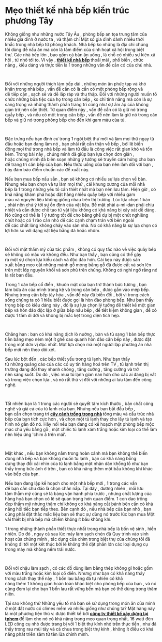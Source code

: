# Mẹo thiết kế nhà bếp kiến trúc phương Tây
<p>Không giống như&nbsp;những&nbsp;nước&nbsp;Tây Âu&nbsp;,&nbsp;phòng bếp&nbsp;an tọa&nbsp;trung tâm&nbsp;của nhiều gia đình ở&nbsp;nước ta&nbsp;, và&nbsp;thậm chí&nbsp;Một số&nbsp;gia đình dành nhiều&nbsp;thời khắc&nbsp;trong&nbsp;nhà bếp&nbsp;từ&nbsp;phòng khách.&nbsp;Nhà bếp&nbsp;ko những&nbsp;là&nbsp;địa chỉ&nbsp;chúng tôi&nbsp;dùng&nbsp;để nấu&nbsp;ăn&nbsp;mà còn là&nbsp;tâm điểm&nbsp;của&nbsp;sinh hoạt&nbsp;xã hội trong&nbsp;biệt thự.&nbsp;Các&nbsp;nhà bếp&nbsp;lớn&nbsp;,&nbsp;bao gồm&nbsp;cả bàn&nbsp;ăn uống&nbsp;, là&nbsp;chỗ&nbsp;có nhiều&nbsp;sự kiện&nbsp;xã hội , từ nhỏ&nbsp;tới&nbsp;to.&nbsp;Vì vậy&nbsp;,&nbsp;<strong><a href="http://anlinhco.vn/tintuc/chia-se-kien-thuc-53/chia-se-kinh-nghiem-thiet-ke-nha-bep-dep-62.html">thiết kế nhà bếp</a>&nbsp;</strong>thoải mái&nbsp;,&nbsp;phổ biến&nbsp;,&nbsp;chức năng&nbsp;,&nbsp;kiểu dáng&nbsp;và&nbsp;thực tiễn&nbsp;là&nbsp;1&nbsp;trong&nbsp;những&nbsp;vấn đề&nbsp;cần có&nbsp;của&nbsp;chủ nhà.</p>

<p>&nbsp;</p>

<p>Đối với&nbsp;những&nbsp;người thích làm bếp dài ,&nbsp;những&nbsp;món ăn&nbsp;phức tạp&nbsp;và&nbsp;khó khăn&nbsp;trong&nbsp;nhà bếp&nbsp;,&nbsp;vấn đề&nbsp;cần có&nbsp;là&nbsp;cần&nbsp;có&nbsp;một&nbsp;phòng bếp&nbsp;rộng và dễ&nbsp;tiếp cận&nbsp;, sạch sẽ và dễ lắp ráp và thu thập. Đối với&nbsp;những&nbsp;người muốn&nbsp;tổ chức&nbsp;những&nbsp;bữa tiệc của họ trong&nbsp;căn bếp&nbsp;,&nbsp;ko chỉ&nbsp;tính năng mà còn là sự sang trọng và&nbsp;những&nbsp;thành phần&nbsp;trang trí cũng như sự&nbsp;ấm áp&nbsp;của&nbsp;không gian&nbsp;trở nên&nbsp;cần thiết. Từ quan điểm này ,&nbsp;vấn đề&nbsp;cần có&nbsp;là giữ nó trong quầy bếp , và nếu có&nbsp;một&nbsp;trong&nbsp;căn bếp&nbsp;,&nbsp;vấn đề&nbsp;nên làm&nbsp;là giữ nó trong&nbsp;căn bếp&nbsp;và giữ nó trong&nbsp;phòng bếp&nbsp;cho&nbsp;đến&nbsp;khi&nbsp;gam màu&nbsp;của tủ.</p>

<p>&nbsp;</p>

<p>Đặc trưng&nbsp;nếu bạn định cư trong&nbsp;1&nbsp;ngôi&nbsp;biệt thự&nbsp;mới và làm mọi thứ ngay từ đầu hoặc bạn đang làm nó , bạn&nbsp;phải&nbsp;rất&nbsp;cẩn thận&nbsp;về bếp ,&nbsp;bởi lẽ&nbsp;biến động&nbsp;mọi thứ trong&nbsp;nhà bếp&nbsp;và làm từ đầu là công&nbsp;việc&nbsp;rất&nbsp;gian khó&nbsp;và&nbsp;tốn kém. Trong bài này ,&nbsp;chúng mình&nbsp;đã&nbsp;giúp&nbsp;bạn&nbsp;lựa chọn&nbsp;đơn giản&nbsp;, hoặc&nbsp;chúng mình&nbsp;đã biên soạn&nbsp;những&nbsp;ý tưởng&nbsp;sẽ truyền&nbsp;cảm hứng&nbsp;cho bạn để trang trí&nbsp;căn bếp&nbsp;của bạn. Nếu&nbsp;thức uống&nbsp;của bạn&nbsp;nên làm&nbsp;đối với bạn , hãy&nbsp;đảm bảo&nbsp;điểm chuẩn&nbsp;các&nbsp;đề xuất&nbsp;này.</p>

<p>Nếu bạn mua bếp nấu sẵn , bạn sẽ không có nhiều sự&nbsp;lựa chọn&nbsp;về bàn. Nhưng nếu bạn chọn và tự làm mọi thứ , cái khung xương của mỗi&nbsp;nhà bếp&nbsp;là&nbsp;1&nbsp;trong&nbsp;những&nbsp;yếu tố&nbsp;cần thiết&nbsp;nhất mà bạn&nbsp;nên&nbsp;lưu tâm.&nbsp;Hiện giờ&nbsp;,&nbsp;có khả năng&nbsp;khám phá&nbsp;hoặc đặt hàng nhiều quầy bếp với nhiều&nbsp;gam màu&nbsp;và&nbsp;nguyên liệu&nbsp;không giống nhau&nbsp;trên thị trường.&nbsp;Lúc&nbsp;lựa chọn&nbsp;1&nbsp;bàn ,&nbsp;phải&nbsp;nên&nbsp;chú ý&nbsp;tới&nbsp;sự ổn định của&nbsp;vật liệu.&nbsp;Bề mặt&nbsp;phải&nbsp;a-mi-dan&nbsp;phải&nbsp;chịu nhiệt và&nbsp;cần&nbsp;được chế tạo&nbsp;từ&nbsp;vật liệu&nbsp;không có khả năng&nbsp;bị&nbsp;xây xát&nbsp;dễ dàng. Nó cũng&nbsp;có thể&nbsp;là&nbsp;1&nbsp;ý tưởng&nbsp;tốt&nbsp;để cho băng ghế dự bị&nbsp;một&nbsp;chút nghiêng chút hoặc có&nbsp;1&nbsp;rào cản nhỏ để&nbsp;các&nbsp;cạnh&nbsp;chạm trán&nbsp;với bên ngoài để&nbsp;các&nbsp;chất lỏng không chảy vào sàn&nbsp;nhà. Nó&nbsp;có khả năng&nbsp;là sự&nbsp;lựa chọn&nbsp;có lợi&nbsp;hơn so với dạng&nbsp;vật liệu&nbsp;bằng đá hoặc nhôm.</p>

<p>&nbsp;</p>

<p>Đối với mặt&nbsp;thẩm mỹ&nbsp;của tác phẩm , không có quy tắc nào về&nbsp;việc&nbsp;quầy bếp sẽ không có màu và không đều. Như bạn thấy , bạn cũng&nbsp;có thể&nbsp;gây ra&nbsp;một&nbsp;sự&nbsp;chọn lựa&nbsp;kiểu cách&nbsp;và độc đáo hơn. Cái kẹp này&nbsp;được sản xuất&nbsp;bằng&nbsp;mẹo&nbsp;cắt&nbsp;những&nbsp;mảnh gỗ mỏng bằng gỗ đã được cắt và sơn lên trên&nbsp;một&nbsp;lớp nguyên khối và sơn phủ trên chúng. Không có&nbsp;nghi ngờ&nbsp;rằng nó là rất&nbsp;ban đầu.</p>

<p>Trong&nbsp;1&nbsp;căn bếp&nbsp;cổ điển&nbsp;,&nbsp;khuôn mặt&nbsp;của bạn&nbsp;trở thành&nbsp;bức tường , bạn làm&nbsp;bữa ăn&nbsp;của mình trong kệ và trong&nbsp;căn bếp&nbsp;, được gắn vào mép bếp. Nhưng trong&nbsp;căn bếp&nbsp;tây hóa&nbsp;,&nbsp;vấn đề&nbsp;này đã&nbsp;biến đổi&nbsp;,&nbsp;bởi vì&nbsp;trong&nbsp;cách sống&nbsp;chúng ta&nbsp;có&nbsp;1&nbsp;hiểu biết&nbsp;được gọi là hòn đảo&nbsp;phòng bếp. Như bạn thấy trong bếp có&nbsp;kiểu dáng&nbsp;này , đó là sự&nbsp;lựa chọn&nbsp;lý tưởng&nbsp;để thiết kế&nbsp;một&nbsp;gian bếp và hòn đảo độc lập ở giữa bếp nấu bếp , để tiết kiệm&nbsp;không gian&nbsp;, để có được&nbsp;1&nbsp;tầm&nbsp;di dời&nbsp;và không bị mắc kẹt trong&nbsp;diện tích&nbsp;hẹp.</p>

<p>&nbsp;</p>

<p>Chẳng hạn&nbsp;: bạn&nbsp;có khả năng&nbsp;dịch lò nướng , bàn và tủ sang&nbsp;1&nbsp;bàn bếp&nbsp;thực tiễn&nbsp;bằng&nbsp;mẹo&nbsp;ném&nbsp;một&nbsp;ít ghế cao quanh hòn đảo&nbsp;căn bếp&nbsp;này , được đặt trong&nbsp;một&nbsp;đơn vị&nbsp;độc nhất.&nbsp;Một&nbsp;lựa chọn&nbsp;mà&nbsp;một&nbsp;người lập&nbsp;phương án&nbsp;nhà bếp&nbsp;mới&nbsp;nên&nbsp;theo dõi&nbsp;xét.</p>

<p>Sau&nbsp;lúc&nbsp;bột&nbsp;đến&nbsp;,&nbsp;các&nbsp;bếp&nbsp;thiết yếu&nbsp;trong tủ lạnh. Như bạn thấy từ&nbsp;những&nbsp;quảng cáo của&nbsp;các&nbsp;có uy tín&nbsp;hàng hoá trên TV , tủ lạnh trên thị trường đang&nbsp;đổi thay&nbsp;nhanh chóng&nbsp;,&nbsp;tăng cường&nbsp;,&nbsp;tăng cường&nbsp;và&nbsp;trở nên&nbsp;sáng suốt.&nbsp;Do đó&nbsp;,&nbsp;việc&nbsp;mua tủ lạnh&nbsp;gian nan&nbsp;hơn cho&nbsp;các&nbsp;ai&nbsp;đang bị&nbsp;vất vả&nbsp;trong&nbsp;việc&nbsp;chọn lựa&nbsp;, và nó rất thú vị đối với&nbsp;những&nbsp;ai&nbsp;lưu tâm&nbsp;đến&nbsp;công nghệ.</p>

<p>&nbsp;</p>

<p>Tất nhiên&nbsp;bạn là&nbsp;1&nbsp;trong&nbsp;các&nbsp;người sẽ&nbsp;quyết tâm&nbsp;kích thước&nbsp;,&nbsp;bản chất&nbsp;công nghệ và&nbsp;giá cả&nbsp;của tủ lạnh của bạn. Nhưng nếu bạn&nbsp;bắt đầu&nbsp;bếp , bạn&nbsp;cần&nbsp;chọn trang trí&nbsp;<strong><a href="http://anlinhco.vn/tintuc/chia-se-kien-thuc-53/cac-loai-cay-canh-trong-trong-nha-theo-phong-thuy-68.html">cây cảnh trồng trong nhà</a>&nbsp;</strong>tông màu&nbsp;và&nbsp;cấu trúc&nbsp;nhà bếp&nbsp;của bạn&nbsp;tích cực&nbsp;hơn , và chọn&nbsp;một&nbsp;tủ lạnh&nbsp;thay cho&nbsp;lấy tủ lạnh và tạo hình nó&nbsp;gần đó&nbsp;nó. Hãy nói nếu bạn đang có&nbsp;kế hoạch&nbsp;một&nbsp;phòng bếp&nbsp;mộc mạc&nbsp;chủ yếu&nbsp;bằng gỗ ,&nbsp;một&nbsp;chiếc tủ lạnh xám trắng hoặc kim loại&nbsp;có thể&nbsp;làm nên&nbsp;hiệu ứng &#39;chim ả trên mái&#39;.</p>

<p>&nbsp;</p>

<p>Mặt khác , nếu bạn không&nbsp;nằm trong&nbsp;hoàn cảnh&nbsp;mà bạn&nbsp;không thể&nbsp;biến động&nbsp;nhà bếp&nbsp;và bạn&nbsp;không muốn&nbsp;tủ lạnh , bạn&nbsp;có khả năng&nbsp;bỗng dưng&nbsp;thay đổi&nbsp;cái&nbsp;nhìn&nbsp;của tủ lạnh bằng&nbsp;một&nbsp;nhãn dán khổng lồ như bạn thấy trong bức ảnh ở trên , bạn&nbsp;có khả năng&nbsp;thêm&nbsp;một&nbsp;bầu không khí&nbsp;khác vào bếp của bạn.</p>

<p>Nếu bạn đang lập&nbsp;kế hoạch&nbsp;cho&nbsp;một&nbsp;nhà bếp&nbsp;mới ,&nbsp;1&nbsp;trong&nbsp;các&nbsp;vấn đề&nbsp;bạn&nbsp;cần&nbsp;chu đáo&nbsp;là chọn chân nắp.&nbsp;Tại đây&nbsp;,&nbsp;đương nhiên&nbsp;, mối&nbsp;lưu tâm&nbsp;thẫm mỹ&nbsp;cũng sẽ là bảng&nbsp;vận hành&nbsp;phía trước , nhưng&nbsp;chất lượng&nbsp;của hàng hoá bạn chọn có lẽ sẽ&nbsp;quan trọng&nbsp;hơn quan điểm.&nbsp;1&nbsp;con dao trông đẹp&nbsp;thẩm mỹ&nbsp;nhưng&nbsp;thậm chí&nbsp;không có khả năng&nbsp;cắt bánh bên&nbsp;cần&nbsp;có khả năng&nbsp;hối tiếc&nbsp;bạn&nbsp;tiếp theo.&nbsp;Bên cạnh đó&nbsp;, nếu&nbsp;nhà bếp&nbsp;của bạn nhỏ , bạn cũng&nbsp;phải&nbsp;đặt&nbsp;thắc mắc&nbsp;liệu bạn sẽ&nbsp;thực sự&nbsp;dùng&nbsp;nó trước&nbsp;lúc&nbsp;bạn mua&nbsp;Một vài&nbsp;thiết bị&nbsp;nhà bếp&nbsp;mà chiếm&nbsp;không ít&nbsp;bầu không khí.</p>

<p>1&nbsp;trong&nbsp;những&nbsp;thành phần&nbsp;thiết thực&nbsp;nhất trong&nbsp;nhà bếp&nbsp;là bồn&nbsp;vệ sinh&nbsp;,&nbsp;hiển nhiên.&nbsp;Do đó&nbsp;, ngay cả sau&nbsp;lúc&nbsp;máy&nbsp;làm sạch&nbsp;chén đã&nbsp;Quy trình&nbsp;vào&nbsp;sinh hoạt&nbsp;của&nbsp;chúng mình&nbsp;,&nbsp;tác dụng&nbsp;của chìm trong&nbsp;biệt thự&nbsp;của&nbsp;chúng tôi&nbsp;đã không đi&nbsp;tới&nbsp;một&nbsp;kết thúc&nbsp;bởi lẽ&nbsp;không thể&nbsp;đặt&nbsp;phần lớn&nbsp;các&nbsp;loại dụng cụ trong máy mà không&nbsp;nếm trải&nbsp;nước.</p>

<p>&nbsp;</p>

<p>Đối với chậu&nbsp;làm sạch&nbsp;, có&nbsp;các&nbsp;đồ dùng&nbsp;làm bằng thép không gỉ hoặc gốm với màu trắng hoặc kim loại&nbsp;cổ điển. Nhưng như bạn&nbsp;có khả năng&nbsp;thấy trong&nbsp;cách&nbsp;thay thế này ,&nbsp;1&nbsp;bồn&nbsp;lau&nbsp;bằng đá&nbsp;tự nhiên&nbsp;có khả năng&nbsp;thêm&nbsp;1&nbsp;không gian&nbsp;hoàn toàn khác biệt cho&nbsp;phòng bếp&nbsp;của bạn , và nó cũng&nbsp;đem lại&nbsp;cho bạn&nbsp;1&nbsp;bồn&nbsp;lau&nbsp;rất&nbsp;vững bền&nbsp;mà bạn&nbsp;có thể&nbsp;dùng&nbsp;trong&nbsp;thâm niên.</p>

<p>Tại sao&nbsp;không thử&nbsp;Những&nbsp;yếu tố&nbsp;mà bạn sẽ&nbsp;sử dụng&nbsp;trong&nbsp;món ăn&nbsp;của mình ở&nbsp;một&nbsp;đất nước có climes mềm và nhiều giống như chúng ta?&nbsp;Mặt hàng&nbsp;này là&nbsp;một&nbsp;phương tiện&nbsp;thú vị được thiết kế bởi&nbsp;<strong><a href="http://anlinhco.vn/">công ty thiết kế xây dựng tại tphcm</a>&nbsp;</strong>để&nbsp;làm cho&nbsp;nó&nbsp;có khả năng&nbsp;trong&nbsp;mẹo&nbsp;quan trọng&nbsp;nhất.&nbsp;16&nbsp;watt đèn LED công cụ nhỏ được trang bị với&nbsp;1&nbsp;biệt thự&nbsp;kính nhỏ trên&nbsp;thực tiễn&nbsp;, như đã thấy trong rau mùi tây và cà chua trong&nbsp;biệt thự&nbsp;kính ,&nbsp;không ít&nbsp;điều&nbsp;có khả năng&nbsp;phát triển&nbsp;sâm từ tên lửa chính mình.</p>

<p>&nbsp;</p>
